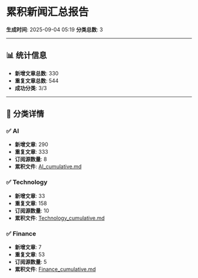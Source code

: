 # 累积新闻汇总报告

**生成时间**: 2025-09-04 05:19
**分类总数**: 3

---

## 📊 统计信息

- **新增文章总数**: 330
- **重复文章总数**: 544
- **成功分类**: 3/3

---

## 📂 分类详情

### ✅ AI
- **新增文章**: 290
- **重复文章**: 333
- **订阅源数量**: 8
- **累积文件**: [AI_cumulative.md](./AI_cumulative.md)

### ✅ Technology
- **新增文章**: 33
- **重复文章**: 158
- **订阅源数量**: 10
- **累积文件**: [Technology_cumulative.md](./Technology_cumulative.md)

### ✅ Finance
- **新增文章**: 7
- **重复文章**: 53
- **订阅源数量**: 5
- **累积文件**: [Finance_cumulative.md](./Finance_cumulative.md)
